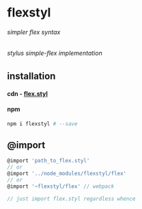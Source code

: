 # flexstyl
###### simpler flex syntax
###### stylus simple-flex implementation

## installation
#### cdn - [flex.styl](https://npmcdn.com/flexstyl/flex.styl)
#### npm
```sh
npm i flexstyl # --save
```
## @import
```js
@import 'path_to_flex.styl'
// or
@import '../node_modules/flexstyl/flex'
// or
@import '~flexstyl/flex' // webpack

// just import flex.styl regardless whence
```
